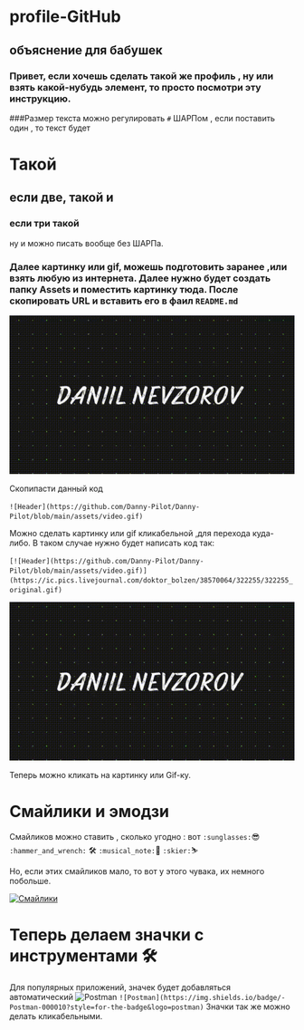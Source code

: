 # profile-GitHub
## объяснение для бабушек 

### Привет, если хочешь сделать такой же профиль , ну или взять какой-нубудь элемент, то просто посмотри эту инструкцию.

###Размер текста можно регулировать `#` ШАРПом , если поставить один , то текст будет
# Такой
## если две, такой и
### если три такой
ну и можно писать вообще без ШАРПа.

### Далее картинку или gif, можешь подготовить заранее ,или взять любую из интернета. Далее нужно будет создать папку Assets и поместить картинку тюда. После скопировать URL и вставить его в фаил `README.md` 
![Header](https://github.com/Danny-Pilot/Danny-Pilot/blob/main/assets/video.gif)

Скопипасти данный код

 `![Header](https://github.com/Danny-Pilot/Danny-Pilot/blob/main/assets/video.gif)`

Можно сделать картинку или gif кликабельной ,для перехода куда-либо. В таком случае нужно будет написать код так:
 
 `[![Header](https://github.com/Danny-Pilot/Danny-Pilot/blob/main/assets/video.gif)](https://ic.pics.livejournal.com/doktor_bolzen/38570064/322255/322255_original.gif)
`

[![Header](https://github.com/Danny-Pilot/Danny-Pilot/blob/main/assets/video.gif)](https://ic.pics.livejournal.com/doktor_bolzen/38570064/322255/322255_original.gif)

Теперь можно кликать на картинку или Gif-ку.

# Смайлики и эмодзи

Смайликов можно ставить , сколько угодно : вот `:sunglasses:`:sunglasses:  `:hammer_and_wrench:` :hammer_and_wrench: `:musical_note:`:musical_note: `:skier:`:skier:

Но, если этих смайликов мало, то вот у этого чувака, их немного побольше.

[![Смайлики](https://img.shields.io/badge/-Много_смайликов-000010?style=for-the-badge&logo=)](https://gist.github.com/rxaviers/7360908)

# Теперь делаем значки с инструментами :hammer_and_wrench:

Для популярных приложений, значек будет добавляться автоматический
![Postman](https://img.shields.io/badge/-Postman-000010?style=for-the-badge&logo=postman)
`![Postman](https://img.shields.io/badge/-Postman-000010?style=for-the-badge&logo=postman)`
Значки так же можно делать кликабельными.

